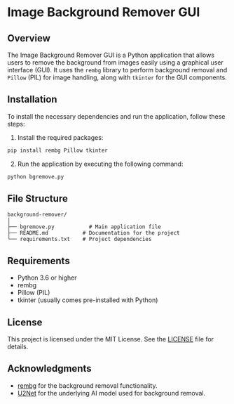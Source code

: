 # Image Background Remover GUI

## Overview
The Image Background Remover GUI is a Python application that allows users to remove the background from images easily using a graphical user interface (GUI). It uses the `rembg` library to perform background removal and `Pillow` (PIL) for image handling, along with `tkinter` for the GUI components.

## Installation

To install the necessary dependencies and run the application, follow these steps:

1. Install the required packages:

```bash
pip install rembg Pillow tkinter
```

2. Run the application by executing the following command:

```bash
python bgremove.py
```

## File Structure

```
background-remover/
│
├── bgremove.py           # Main application file
├── README.md           # Documentation for the project
└── requirements.txt    # Project dependencies
```

## Requirements

- Python 3.6 or higher
- rembg
- Pillow (PIL)
- tkinter (usually comes pre-installed with Python)

## License

This project is licensed under the MIT License. See the [LICENSE](LICENSE) file for details.

## Acknowledgments

- [rembg](https://github.com/danielgatis/rembg) for the background removal functionality.
- [U2Net](https://github.com/xuebinqin/U-2-Net) for the underlying AI model used for background removal.



